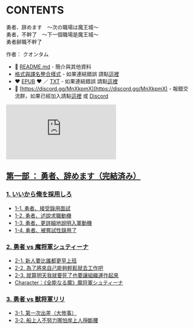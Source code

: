 # CONTENTS

勇者、辞めます　～次の職場は魔王城～  
勇者，不幹了　～下一個職場是魔王城～  
勇者辭職不幹了  

作者： クオンタム  



- :closed_book: [README.md](README.md) - 簡介與其他資料
- [格式與譯名整合樣式](https://github.com/bluelovers/node-novel/blob/master/lib/locales/%E5%8B%87%E8%80%85%E3%80%81%E8%BE%9E%E3%82%81%E3%81%BE%E3%81%99%E3%80%80%EF%BD%9E%E6%AC%A1%E3%81%AE%E8%81%B7%E5%A0%B4%E3%81%AF%E9%AD%94%E7%8E%8B%E5%9F%8E%EF%BD%9E.ts) - 如果連結錯誤 請點[這裡](https://github.com/bluelovers/node-novel/blob/master/lib/locales/)
-  :heart: [EPUB](https://gitlab.com/demonovel/epub-txt/blob/master/kakuyomu/%E5%8B%87%E8%80%85%EF%BC%8C%E4%B8%8D%E5%B9%B9%E4%BA%86%E3%80%80%EF%BD%9E%E4%B8%8B%E4%B8%80%E5%80%8B%E8%81%B7%E5%A0%B4%E6%98%AF%E9%AD%94%E7%8E%8B%E5%9F%8E%EF%BD%9E.epub) :heart:  ／ [TXT](https://gitlab.com/demonovel/epub-txt/blob/master/kakuyomu/out/%E5%8B%87%E8%80%85%EF%BC%8C%E4%B8%8D%E5%B9%B9%E4%BA%86%E3%80%80%EF%BD%9E%E4%B8%8B%E4%B8%80%E5%80%8B%E8%81%B7%E5%A0%B4%E6%98%AF%E9%AD%94%E7%8E%8B%E5%9F%8E%EF%BD%9E.out.txt) - 如果連結錯誤 請點[這裡](https://gitlab.com/demonovel/epub-txt/blob/master/kakuyomu/kakuyomu)
- :mega: [https://discord.gg/MnXkpmX](https://discord.gg/MnXkpmX) - 報錯交流群，如果已經加入請點[這裡](https://discordapp.com/channels/467794087769014273/467794088285175809) 或 [Discord](https://discordapp.com/channels/@me)


![導航目錄](https://chart.apis.google.com/chart?cht=qr&chs=150x150&chl=https://gitlab.com/novel-group/txt-source/blob/master/kakuyomu/勇者、辞めます　～次の職場は魔王城～/導航目錄.md "導航目錄")




## [第一部 ： 勇者、辞めます（完結済み）](00000_%E7%AC%AC%E4%B8%80%E9%83%A8%20%EF%BC%9A%20%E5%8B%87%E8%80%85%E3%80%81%E8%BE%9E%E3%82%81%E3%81%BE%E3%81%99%EF%BC%88%E5%AE%8C%E7%B5%90%E6%B8%88%E3%81%BF%EF%BC%89)


### [1. いいから俺を採用しろ](00000_%E7%AC%AC%E4%B8%80%E9%83%A8%20%EF%BC%9A%20%E5%8B%87%E8%80%85%E3%80%81%E8%BE%9E%E3%82%81%E3%81%BE%E3%81%99%EF%BC%88%E5%AE%8C%E7%B5%90%E6%B8%88%E3%81%BF%EF%BC%89/00000_1.%20%E3%81%84%E3%81%84%E3%81%8B%E3%82%89%E4%BF%BA%E3%82%92%E6%8E%A1%E7%94%A8%E3%81%97%E3%82%8D)

- [1-1. 勇者、接受錄用面試](00000_%E7%AC%AC%E4%B8%80%E9%83%A8%20%EF%BC%9A%20%E5%8B%87%E8%80%85%E3%80%81%E8%BE%9E%E3%82%81%E3%81%BE%E3%81%99%EF%BC%88%E5%AE%8C%E7%B5%90%E6%B8%88%E3%81%BF%EF%BC%89/00000_1.%20%E3%81%84%E3%81%84%E3%81%8B%E3%82%89%E4%BF%BA%E3%82%92%E6%8E%A1%E7%94%A8%E3%81%97%E3%82%8D/00000_1-1.%20%E5%8B%87%E8%80%85%E3%80%81%E6%8E%A5%E5%8F%97%E9%8C%84%E7%94%A8%E9%9D%A2%E8%A9%A6.txt)
- [1-2. 勇者、述說求職動機](00000_%E7%AC%AC%E4%B8%80%E9%83%A8%20%EF%BC%9A%20%E5%8B%87%E8%80%85%E3%80%81%E8%BE%9E%E3%82%81%E3%81%BE%E3%81%99%EF%BC%88%E5%AE%8C%E7%B5%90%E6%B8%88%E3%81%BF%EF%BC%89/00000_1.%20%E3%81%84%E3%81%84%E3%81%8B%E3%82%89%E4%BF%BA%E3%82%92%E6%8E%A1%E7%94%A8%E3%81%97%E3%82%8D/00010_1-2.%20%E5%8B%87%E8%80%85%E3%80%81%E8%BF%B0%E8%AA%AA%E6%B1%82%E8%81%B7%E5%8B%95%E6%A9%9F.txt)
- [1-3. 勇者、更詳細地說明入軍動機](00000_%E7%AC%AC%E4%B8%80%E9%83%A8%20%EF%BC%9A%20%E5%8B%87%E8%80%85%E3%80%81%E8%BE%9E%E3%82%81%E3%81%BE%E3%81%99%EF%BC%88%E5%AE%8C%E7%B5%90%E6%B8%88%E3%81%BF%EF%BC%89/00000_1.%20%E3%81%84%E3%81%84%E3%81%8B%E3%82%89%E4%BF%BA%E3%82%92%E6%8E%A1%E7%94%A8%E3%81%97%E3%82%8D/00020_1-3.%20%E5%8B%87%E8%80%85%E3%80%81%E6%9B%B4%E8%A9%B3%E7%B4%B0%E5%9C%B0%E8%AA%AA%E6%98%8E%E5%85%A5%E8%BB%8D%E5%8B%95%E6%A9%9F.txt)
- [1-4. 勇者、被嘗試性錄用了](00000_%E7%AC%AC%E4%B8%80%E9%83%A8%20%EF%BC%9A%20%E5%8B%87%E8%80%85%E3%80%81%E8%BE%9E%E3%82%81%E3%81%BE%E3%81%99%EF%BC%88%E5%AE%8C%E7%B5%90%E6%B8%88%E3%81%BF%EF%BC%89/00000_1.%20%E3%81%84%E3%81%84%E3%81%8B%E3%82%89%E4%BF%BA%E3%82%92%E6%8E%A1%E7%94%A8%E3%81%97%E3%82%8D/00030_1-4.%20%E5%8B%87%E8%80%85%E3%80%81%E8%A2%AB%E5%98%97%E8%A9%A6%E6%80%A7%E9%8C%84%E7%94%A8%E4%BA%86.txt)

### [2. 勇者 vs 魔将軍シュティーナ](00000_%E7%AC%AC%E4%B8%80%E9%83%A8%20%EF%BC%9A%20%E5%8B%87%E8%80%85%E3%80%81%E8%BE%9E%E3%82%81%E3%81%BE%E3%81%99%EF%BC%88%E5%AE%8C%E7%B5%90%E6%B8%88%E3%81%BF%EF%BC%89/00010_2.%20%E5%8B%87%E8%80%85%20vs%20%E9%AD%94%E5%B0%86%E8%BB%8D%E3%82%B7%E3%83%A5%E3%83%86%E3%82%A3%E3%83%BC%E3%83%8A)

- [2-1. 新人要比誰都更早上班](00000_%E7%AC%AC%E4%B8%80%E9%83%A8%20%EF%BC%9A%20%E5%8B%87%E8%80%85%E3%80%81%E8%BE%9E%E3%82%81%E3%81%BE%E3%81%99%EF%BC%88%E5%AE%8C%E7%B5%90%E6%B8%88%E3%81%BF%EF%BC%89/00010_2.%20%E5%8B%87%E8%80%85%20vs%20%E9%AD%94%E5%B0%86%E8%BB%8D%E3%82%B7%E3%83%A5%E3%83%86%E3%82%A3%E3%83%BC%E3%83%8A/00000_2-1.%20%E6%96%B0%E4%BA%BA%E8%A6%81%E6%AF%94%E8%AA%B0%E9%83%BD%E6%9B%B4%E6%97%A9%E4%B8%8A%E7%8F%AD.txt)
- [2-2. 為了將來自己能夠輕鬆就去工作吧](00000_%E7%AC%AC%E4%B8%80%E9%83%A8%20%EF%BC%9A%20%E5%8B%87%E8%80%85%E3%80%81%E8%BE%9E%E3%82%81%E3%81%BE%E3%81%99%EF%BC%88%E5%AE%8C%E7%B5%90%E6%B8%88%E3%81%BF%EF%BC%89/00010_2.%20%E5%8B%87%E8%80%85%20vs%20%E9%AD%94%E5%B0%86%E8%BB%8D%E3%82%B7%E3%83%A5%E3%83%86%E3%82%A3%E3%83%BC%E3%83%8A/00010_2-2.%20%E7%82%BA%E4%BA%86%E5%B0%87%E4%BE%86%E8%87%AA%E5%B7%B1%E8%83%BD%E5%A4%A0%E8%BC%95%E9%AC%86%E5%B0%B1%E5%8E%BB%E5%B7%A5%E4%BD%9C%E5%90%A7.txt)
- [2-3. 就算明天我就要死了也要讓組織運作起來](00000_%E7%AC%AC%E4%B8%80%E9%83%A8%20%EF%BC%9A%20%E5%8B%87%E8%80%85%E3%80%81%E8%BE%9E%E3%82%81%E3%81%BE%E3%81%99%EF%BC%88%E5%AE%8C%E7%B5%90%E6%B8%88%E3%81%BF%EF%BC%89/00010_2.%20%E5%8B%87%E8%80%85%20vs%20%E9%AD%94%E5%B0%86%E8%BB%8D%E3%82%B7%E3%83%A5%E3%83%86%E3%82%A3%E3%83%BC%E3%83%8A/00020_2-3.%20%E5%B0%B1%E7%AE%97%E6%98%8E%E5%A4%A9%E6%88%91%E5%B0%B1%E8%A6%81%E6%AD%BB%E4%BA%86%E4%B9%9F%E8%A6%81%E8%AE%93%E7%B5%84%E7%B9%94%E9%81%8B%E4%BD%9C%E8%B5%B7%E4%BE%86.txt)
- [Character：《全能なる魔》魔将軍シュティーナ](00000_%E7%AC%AC%E4%B8%80%E9%83%A8%20%EF%BC%9A%20%E5%8B%87%E8%80%85%E3%80%81%E8%BE%9E%E3%82%81%E3%81%BE%E3%81%99%EF%BC%88%E5%AE%8C%E7%B5%90%E6%B8%88%E3%81%BF%EF%BC%89/00010_2.%20%E5%8B%87%E8%80%85%20vs%20%E9%AD%94%E5%B0%86%E8%BB%8D%E3%82%B7%E3%83%A5%E3%83%86%E3%82%A3%E3%83%BC%E3%83%8A/00030_Character%EF%BC%9A%E3%80%8A%E5%85%A8%E8%83%BD%E3%81%AA%E3%82%8B%E9%AD%94%E3%80%8B%E9%AD%94%E5%B0%86%E8%BB%8D%E3%82%B7%E3%83%A5%E3%83%86%E3%82%A3%E3%83%BC%E3%83%8A.txt)

### [3. 勇者 vs 獣将軍リリ](00000_%E7%AC%AC%E4%B8%80%E9%83%A8%20%EF%BC%9A%20%E5%8B%87%E8%80%85%E3%80%81%E8%BE%9E%E3%82%81%E3%81%BE%E3%81%99%EF%BC%88%E5%AE%8C%E7%B5%90%E6%B8%88%E3%81%BF%EF%BC%89/00020_3.%20%E5%8B%87%E8%80%85%20vs%20%E7%8D%A3%E5%B0%86%E8%BB%8D%E3%83%AA%E3%83%AA)

- [3-1. 第一次出差（大惨事）](00000_%E7%AC%AC%E4%B8%80%E9%83%A8%20%EF%BC%9A%20%E5%8B%87%E8%80%85%E3%80%81%E8%BE%9E%E3%82%81%E3%81%BE%E3%81%99%EF%BC%88%E5%AE%8C%E7%B5%90%E6%B8%88%E3%81%BF%EF%BC%89/00020_3.%20%E5%8B%87%E8%80%85%20vs%20%E7%8D%A3%E5%B0%86%E8%BB%8D%E3%83%AA%E3%83%AA/00000_3-1.%20%E7%AC%AC%E4%B8%80%E6%AC%A1%E5%87%BA%E5%B7%AE%EF%BC%88%E5%A4%A7%E6%83%A8%E4%BA%8B%EF%BC%89.txt)
- [3-2. 船上人不努力哪怕岸上人掙斷腰](00000_%E7%AC%AC%E4%B8%80%E9%83%A8%20%EF%BC%9A%20%E5%8B%87%E8%80%85%E3%80%81%E8%BE%9E%E3%82%81%E3%81%BE%E3%81%99%EF%BC%88%E5%AE%8C%E7%B5%90%E6%B8%88%E3%81%BF%EF%BC%89/00020_3.%20%E5%8B%87%E8%80%85%20vs%20%E7%8D%A3%E5%B0%86%E8%BB%8D%E3%83%AA%E3%83%AA/00010_3-2.%20%E8%88%B9%E4%B8%8A%E4%BA%BA%E4%B8%8D%E5%8A%AA%E5%8A%9B%E5%93%AA%E6%80%95%E5%B2%B8%E4%B8%8A%E4%BA%BA%E6%8E%99%E6%96%B7%E8%85%B0.txt)

